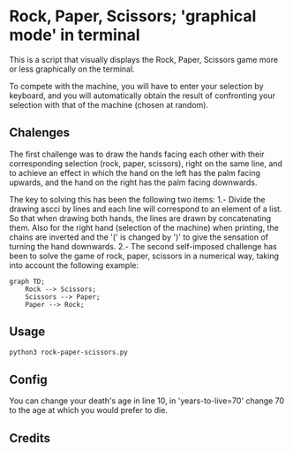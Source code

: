 # Rock, Paper, Scissors; 'graphical mode' in terminal

This is a script that visually displays the Rock, Paper, Scissors game more or less graphically on the terminal.

To compete with the machine, you will have to enter your selection by keyboard, and you will automatically obtain the result of confronting your selection with that of the machine (chosen at random).

## Chalenges

The first challenge was to draw the hands facing each other with their corresponding selection (rock, paper, scissors), right on the same line, and to achieve an effect in which the hand on the left has the palm facing upwards, and the hand on the right has the palm facing downwards.

The key to solving this has been the following two items:
1.- Divide the drawing ascci by lines and each line will correspond to an element of a list. So that when drawing both hands, the lines are drawn by concatenating them. Also for the right hand (selection of the machine) when printing, the chains are inverted and the '(' is changed by ')' to give the sensation of turning the hand downwards.
2.- The second self-imposed challenge has been to solve the game of rock, paper, scissors in a numerical way, taking into account the following example:

```mermaid
graph TD;
    Rock --> Scissors;
    Scissors --> Paper;
    Paper --> Rock;
```

## Usage

```bash
python3 rock-paper-scissors.py
```

## Config

You can change your death's age in line 10, in 'years-to-live=70' change 70 to the age at which you would prefer to die.

## Credits